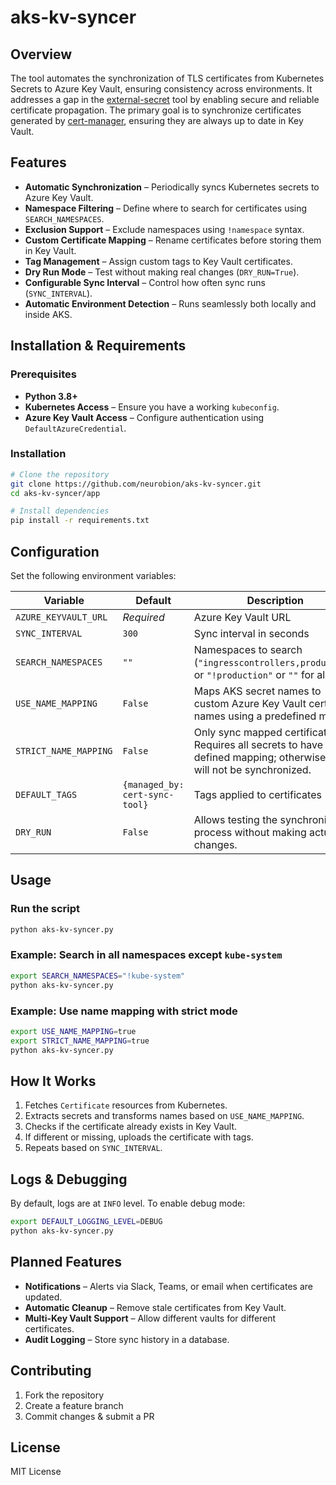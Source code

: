 # aks-kv-syncer

## Overview
The tool automates the synchronization of TLS certificates from Kubernetes Secrets to Azure Key Vault, ensuring consistency across environments. It addresses a gap in the [external-secret](https://github.com/external-secrets/external-secrets/discussions/4199) tool by enabling secure and reliable certificate propagation. The primary goal is to synchronize certificates generated by [cert-manager](https://github.com/cert-manager/cert-manager), ensuring they are always up to date in Key Vault.

## Features
- **Automatic Synchronization** – Periodically syncs Kubernetes secrets to Azure Key Vault.
- **Namespace Filtering** – Define where to search for certificates using `SEARCH_NAMESPACES`.
- **Exclusion Support** – Exclude namespaces using `!namespace` syntax.
- **Custom Certificate Mapping** – Rename certificates before storing them in Key Vault.
- **Tag Management** – Assign custom tags to Key Vault certificates.
- **Dry Run Mode** – Test without making real changes (`DRY_RUN=True`).
- **Configurable Sync Interval** – Control how often sync runs (`SYNC_INTERVAL`).
- **Automatic Environment Detection** – Runs seamlessly both locally and inside AKS.

## Installation & Requirements
### Prerequisites
- **Python 3.8+**
- **Kubernetes Access** – Ensure you have a working `kubeconfig`.
- **Azure Key Vault Access** – Configure authentication using `DefaultAzureCredential`.

### Installation
```bash
# Clone the repository
git clone https://github.com/neurobion/aks-kv-syncer.git
cd aks-kv-syncer/app

# Install dependencies
pip install -r requirements.txt
```

## Configuration
Set the following environment variables:

| Variable | Default | Description                                                                                                              |
|----------|---------|--------------------------------------------------------------------------------------------------------------------------|
| `AZURE_KEYVAULT_URL` | *Required* | Azure Key Vault URL                                                                                                      |
| `SYNC_INTERVAL` | `300` | Sync interval in seconds                                                                                                 |
| `SEARCH_NAMESPACES` | `""` | Namespaces to search (`"ingresscontrollers,production"` or `"!production"` or `""` for all)                              |
| `USE_NAME_MAPPING` | `False` | Maps AKS secret names to custom Azure Key Vault certificate names using a predefined matrix.                             |
| `STRICT_NAME_MAPPING` | `False` | Only sync mapped certificates. Requires all secrets to have a defined mapping; otherwise, they will not be synchronized. |
| `DEFAULT_TAGS` | `{managed_by: cert-sync-tool}` | Tags applied to certificates                                                                                             |
| `DRY_RUN` | `False` | Allows testing the synchronization process without making actual changes.                                                |

## Usage
### Run the script
```bash
python aks-kv-syncer.py
```

### Example: Search in all namespaces except `kube-system`
```bash
export SEARCH_NAMESPACES="!kube-system"
python aks-kv-syncer.py
```

### Example: Use name mapping with strict mode
```bash
export USE_NAME_MAPPING=true
export STRICT_NAME_MAPPING=true
python aks-kv-syncer.py
```

## How It Works
1. Fetches `Certificate` resources from Kubernetes.
2. Extracts secrets and transforms names based on `USE_NAME_MAPPING`.
3. Checks if the certificate already exists in Key Vault.
4. If different or missing, uploads the certificate with tags.
5. Repeats based on `SYNC_INTERVAL`.

## Logs & Debugging
By default, logs are at `INFO` level. To enable debug mode:
```bash
export DEFAULT_LOGGING_LEVEL=DEBUG
python aks-kv-syncer.py
```

## Planned Features
- **Notifications** – Alerts via Slack, Teams, or email when certificates are updated.
- **Automatic Cleanup** – Remove stale certificates from Key Vault.
- **Multi-Key Vault Support** – Allow different vaults for different certificates.
- **Audit Logging** – Store sync history in a database.

## Contributing
1. Fork the repository
2. Create a feature branch
3. Commit changes & submit a PR

## License
MIT License

